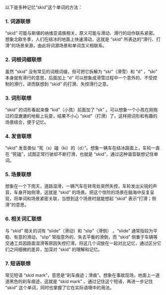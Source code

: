 以下是多种记忆“skid”这个单词的方法：

### 1. 词源联想
“skid” 可能与斯堪的纳维亚语族相关，原义可能与滑动、滑行的动作联系紧密。想象北欧冬季，人们在结冰的地面上快速滑动，这就是 “skid” 所表达的“滑行、打滑”的场景来源，由此将词源场景和单词含义相联系。 

### 2. 词根词缀联想
虽然 “skid” 没有常见的词根词缀，但可把它拆解为 “ski”（滑雪）和 “d” ，“ski” 本身就有滑行的意思，后面加上 “d” 可以想象成滑雪过程中一个意外的、不受控制的滑行，进而联想到 “skid” 的打滑、失控滑行之意。 

### 3. 词形联想
“skid” 的词形看起来像 “kid”（小孩）前面加了 “sk” 。可以想象一个小孩在刚拖过的湿漉漉的地板上玩耍，结果不小心 “skid”（打滑）了，这样把词形和有趣的场景结合，便于记忆。 

### 4. 发音联想
“skid” 发音类似 “死（s）磕（ki）的（d）”。想象一辆车在结冰路面上，车轮一直在 “死磕”，试图正常行驶却不断打滑，也就是 “skid”，通过这种谐音联想记住单词。 

### 5. 场景联想
想象在一个下雨天，道路湿滑，一辆汽车在转弯处突然失控，车轮发出尖锐的声音，车身开始侧滑，这就是 “skid” 的场景。把这个惊险的场景在脑海中反复呈现，将单词和场景紧密关联，当想到这个场景时就能想起 “skid” 表示“打滑；侧滑”的意思。 

### 6. 相关词汇联想
与 “skid” 相关的词有 “slide”（滑动）和 “slip”（滑倒） 。“slide” 通常指较为平稳、有意的滑动，“slip” 常指意外的、失去平衡的滑倒，而 “skid” 侧重于车辆等交通工具因路面湿滑等原因失控打滑。将这几个词放在一起对比记忆，通过区分它们之间细微的差异，加深对 “skid” 的理解和记忆。 

### 7. 短语联想
常见短语 “skid mark”，意思是“刹车痕迹；滑痕”。想象在事故现场，地面上一道道黑色的刹车痕迹，这就是 “skid mark” 。通过记住这个短语，再进一步记住 “skid” 这个单词，同时也掌握了它在实际语境中的用法。 